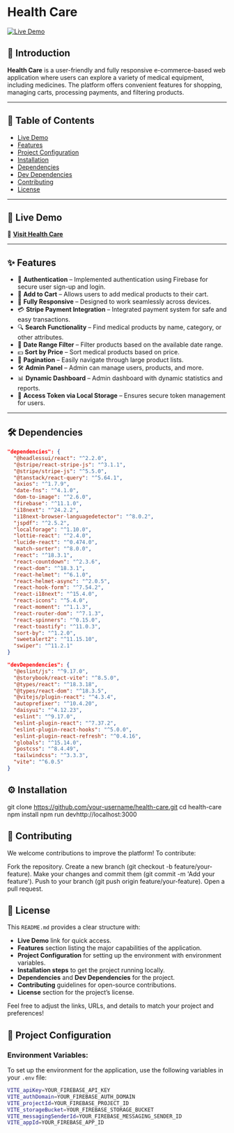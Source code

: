 # Health Care

[![Live Demo](https://img.shields.io/badge/Live-Demo-brightgreen)](https://health-care-f14b8.firebaseapp.com)

## 📌 Introduction

**Health Care** is a user-friendly and fully responsive e-commerce-based web application where users can explore a variety of medical equipment, including medicines. The platform offers convenient features for shopping, managing carts, processing payments, and filtering products.

---

## 📖 Table of Contents

- [Live Demo](#-live-demo)
- [Features](#-features)
- [Project Configuration](#-project-configuration)
- [Installation](#-installation)
- [Dependencies](#-dependencies)
- [Dev Dependencies](#-dev-dependencies)
- [Contributing](#-contributing)
- [License](#-license)

---

## 🚀 Live Demo

🔗 **[Visit Health Care](https://health-care-f14b8.firebaseapp.com)**

---

## ✨ Features

- 🔑 **Authentication** – Implemented authentication using Firebase for secure user sign-up and login.
- 🛒 **Add to Cart** – Allows users to add medical products to their cart.
- 📱 **Fully Responsive** – Designed to work seamlessly across devices.
- 💳 **Stripe Payment Integration** – Integrated payment system for safe and easy transactions.
- 🔍 **Search Functionality** – Find medical products by name, category, or other attributes.
- 📅 **Date Range Filter** – Filter products based on the available date range.
- 💵 **Sort by Price** – Sort medical products based on price.
- 🔢 **Pagination** – Easily navigate through large product lists.
- 🛠️ **Admin Panel** – Admin can manage users, products, and more.
- 📊 **Dynamic Dashboard** – Admin dashboard with dynamic statistics and reports.
- 🔑 **Access Token via Local Storage** – Ensures secure token management for users.

---

## 🛠️ Dependencies

```json
"dependencies": {
  "@headlessui/react": "^2.2.0",
  "@stripe/react-stripe-js": "^3.1.1",
  "@stripe/stripe-js": "^5.5.0",
  "@tanstack/react-query": "^5.64.1",
  "axios": "^1.7.9",
  "date-fns": "^4.1.0",
  "dom-to-image": "^2.6.0",
  "firebase": "^11.1.0",
  "i18next": "^24.2.2",
  "i18next-browser-languagedetector": "^8.0.2",
  "jspdf": "^2.5.2",
  "localforage": "^1.10.0",
  "lottie-react": "^2.4.0",
  "lucide-react": "^0.474.0",
  "match-sorter": "^8.0.0",
  "react": "^18.3.1",
  "react-countdown": "^2.3.6",
  "react-dom": "^18.3.1",
  "react-helmet": "^6.1.0",
  "react-helmet-async": "^2.0.5",
  "react-hook-form": "^7.54.2",
  "react-i18next": "^15.4.0",
  "react-icons": "^5.4.0",
  "react-moment": "^1.1.3",
  "react-router-dom": "^7.1.3",
  "react-spinners": "^0.15.0",
  "react-toastify": "^11.0.3",
  "sort-by": "^1.2.0",
  "sweetalert2": "^11.15.10",
  "swiper": "^11.2.1"
}

"devDependencies": {
  "@eslint/js": "^9.17.0",
  "@storybook/react-vite": "^8.5.0",
  "@types/react": "^18.3.18",
  "@types/react-dom": "^18.3.5",
  "@vitejs/plugin-react": "^4.3.4",
  "autoprefixer": "^10.4.20",
  "daisyui": "^4.12.23",
  "eslint": "^9.17.0",
  "eslint-plugin-react": "^7.37.2",
  "eslint-plugin-react-hooks": "^5.0.0",
  "eslint-plugin-react-refresh": "^0.4.16",
  "globals": "^15.14.0",
  "postcss": "^8.4.49",
  "tailwindcss": "^3.3.3",
  "vite": "^6.0.5"
}
```

## ⚙️ Installation

git clone https://github.com/your-username/health-care.git
cd health-care
npm install
npm run devhttp://localhost:3000

## 🤝 Contributing

We welcome contributions to improve the platform! To contribute:

Fork the repository.
Create a new branch (git checkout -b feature/your-feature).
Make your changes and commit them (git commit -m 'Add your feature').
Push to your branch (git push origin feature/your-feature).
Open a pull request.

## 📝 License

This `README.md` provides a clear structure with:

- **Live Demo** link for quick access.
- **Features** section listing the major capabilities of the application.
- **Project Configuration** for setting up the environment with environment variables.
- **Installation steps** to get the project running locally.
- **Dependencies** and **Dev Dependencies** for the project.
- **Contributing** guidelines for open-source contributions.
- **License** section for the project’s license.

Feel free to adjust the links, URLs, and details to match your project and preferences!

## 🔧 Project Configuration

### Environment Variables:

To set up the environment for the application, use the following variables in your `.env` file:

```bash
VITE_apiKey=YOUR_FIREBASE_API_KEY
VITE_authDomain=YOUR_FIREBASE_AUTH_DOMAIN
VITE_projectId=YOUR_FIREBASE_PROJECT_ID
VITE_storageBucket=YOUR_FIREBASE_STORAGE_BUCKET
VITE_messagingSenderId=YOUR_FIREBASE_MESSAGING_SENDER_ID
VITE_appId=YOUR_FIREBASE_APP_ID



```